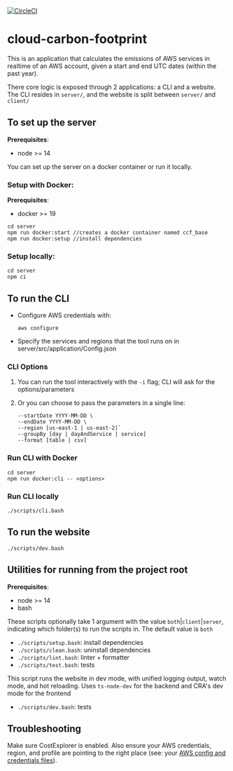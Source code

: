[![CircleCI](https://circleci.com/gh/dtoakley-tw/cloud-carbon-footprint.svg?style=shield&circle-token=38b9b1f6f25130adb690aaee3674a17f1bff9ac4)](https://circleci.com/gh/dtoakley-tw/cloud-carbon-footprint/tree/trunk)

# cloud-carbon-footprint

This is an application that calculates the emissions of AWS services in realtime of an AWS account, given a start and end UTC dates (within the past year).

There core logic is exposed through 2 applications: a CLI and a website. The CLI resides in `server/`, and the website is split between `server/` and `client/`

## To set up the server
**Prerequisites**:
  - node >= 14

You can set up the server on a docker container or run it locally.

### Setup with Docker:
**Prerequisites**:
  - docker >= 19

```
cd server
npm run docker:start //creates a docker container named ccf_base
npm run docker:setup //install dependencies
```

### Setup locally:
```
cd server
npm ci
```

## To run the CLI

- Configure AWS credentials with:
    ```
    aws configure
    ```
- Specify the services and regions that the tool runs on in server/src/application/Config.json

### CLI Options
1. You can run the tool interactively with the `-i` flag; CLI will ask for the options/parameters

2. Or you can choose to pass the parameters in a single line:
    ```
    --startDate YYYY-MM-DD \
    --endDate YYYY-MM-DD \
    --region [us-east-1 | us-east-2]`
    --groupBy [day | dayAndService | service]
    --format [table | csv]
    ```

### Run CLI with Docker
```
cd server
npm run docker:cli -- <options>
```

### Run CLI locally
`./scripts/cli.bash`


## To run the website
`./scripts/dev.bash`

## Utilities for running from the project root
**Prerequisites**:
  - node >= 14
  - bash

These scripts optionally take 1 argument with the value `both`|`client`|`server`, indicating which folder(s) to run the scripts in. The default value is `both`
  - `./scripts/setup.bash`: install dependencies
  - `./scripts/clean.bash`: uninstall dependencies
  - `./scripts/lint.bash`: linter + formatter
  - `./scripts/test.bash`: tests

This script runs the website in dev mode, with unified logging output, watch mode, and hot reloading. Uses `ts-node-dev` for the backend and CRA's dev mode for the frontend
  - `./scripts/dev.bash`: tests

## Troubleshooting
Make sure CostExplorer is enabled. Also ensure your AWS credentials, region, and profile are pointing to the right place (see: your [AWS config and credentials files](https://docs.aws.amazon.com/cli/latest/userguide/cli-configure-profiles.html)).
